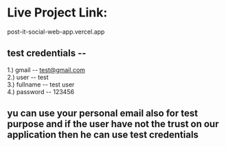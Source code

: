 

# Live Project Link:

post-it-social-web-app.vercel.app

## test credentials -- 

1.) gmail -- test@gmail.com 
<br>
2.) user -- test 
<br>
3.) fullname -- test user
<br>
4.) password -- 123456 
<br>

## yu can use your personal email also for test purpose and if the user have not the trust on our application then he can use test credentials

